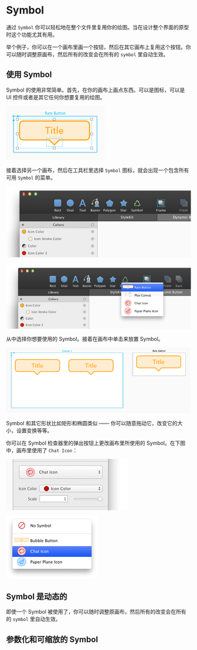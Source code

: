 # Symbol

通过 `Symbol` 你可以轻松地在整个文件里复用你的绘图。当在设计整个界面的原型时这个功能尤其有用。

举个例子，你可以在一个画布里画一个按钮，然后在其它画布上复用这个按钮。你可以随时调整原画布，然后所有的改变会在所有的 `symbol` 里自动生效。

## 使用 Symbol

Symbol 的使用非常简单。首先，在你的画布上画点东西。可以是图标，可以是 UI 控件或者是其它任何你想要复用的绘图。

![](images/symbols2.png)

接着选择另一个画布，然后在工具栏里选择 `Symbol` 图标，就会出现一个包含所有可用 `Symbol` 的菜单。

![](images/symbols3.png)

![](images/symbols4.png)

从中选择你想要使用的 Symbol。接着在画布中单击来放置 Symbol。

![](images/symbols5.png)

Symbol 和其它形状比如矩形和椭圆类似 —— 你可以随意拖动它，改变它的大小，设置变换等等。

你可以在 Symbol 检查器里的弹出按钮上更改画布里所使用的 Symbol。在下图中，画布里使用了 `Chat Icon`：

![](images/symbols_popup.png)

![](images/symbols_menu.png)

## Symbol 是动态的

即使一个 Symbol 被使用了，你可以随时调整原画布，然后所有的改变会在所有的 `symbol` 里自动生效。

## 参数化和可缩放的 Symbol


